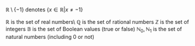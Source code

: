 $\mathbb{R} \setminus\{-1\} \text{ denotes } \{x \in \mathbb{R} | x \neq -1\}$

$\mathbb{R}$  is the set of real numbers\\
$\mathbb{Q}$ is the set of rational numbers
$\mathbb{Z}$ is the set of integers
$\mathbb{B}$ is the set of Boolean values (true or false)
$\mathbb{N}_{0}, \mathbb{N}_{1}$ is the set of natural numbers (including 0 or not)